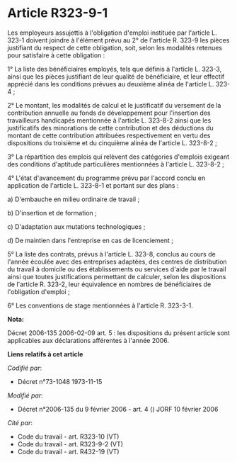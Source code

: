 # Article R323-9-1

Les employeurs assujettis à l'obligation d'emploi instituée par l'article L. 323-1 doivent joindre à l'élément prévu au 2° de
l'article R. 323-9 les pièces justifiant du respect de cette obligation, soit, selon les modalités retenues pour satisfaire à
cette obligation :

1° La liste des bénéficiaires employés, tels que définis à l'article L. 323-3, ainsi que les pièces justifiant de leur
qualité de bénéficiaire, et leur effectif apprécié dans les conditions prévues au deuxième alinéa de l'article L. 323-4 ;

2° Le montant, les modalités de calcul et le justificatif du versement de la contribution annuelle au fonds de développement
pour l'insertion des travailleurs handicapés mentionnée à l'article L. 323-8-2 ainsi que les justificatifs des minorations de
cette contribution et des déductions du montant de cette contribution attribuées respectivement en vertu des dispositions du
troisième et du cinquième alinéa de l'article L. 323-8-2 ;

3° La répartition des emplois qui relèvent des catégories d'emplois exigeant des conditions d'aptitude particulières
mentionnées à l'article L. 323-8-2 ;

4° L'état d'avancement du programme prévu par l'accord conclu en application de l'article L. 323-8-1 et portant sur des
plans :

a) D'embauche en milieu ordinaire de travail ;

b) D'insertion et de formation ;

c) D'adaptation aux mutations technologiques ;

d) De maintien dans l'entreprise en cas de licenciement ;

5° La liste des contrats, prévus à l'article L. 323-8, conclus au cours de l'année écoulée avec des entreprises adaptées, des
centres de distribution du travail à domicile ou des établissements ou services d'aide par le travail ainsi que toutes
justifications permettant de calculer, selon les dispositions de l'article R. 323-2, leur équivalence en nombres de
bénéficiaires de l'obligation d'emploi ;

6° Les conventions de stage mentionnées à l'article R. 323-3-1.

**Nota:**

Décret 2006-135 2006-02-09 art. 5 : les dispositions du présent article sont applicables aux déclarations afférentes à
l'année 2006.

**Liens relatifs à cet article**

_Codifié par_:

  - Décret n°73-1048 1973-11-15

_Modifié par_:

  - Décret n°2006-135 du 9 février 2006 - art. 4 () JORF 10 février 2006

_Cité par_:

  - Code du travail - art. R323-10 (VT)
  - Code du travail - art. R323-9-2 (VT)
  - Code du travail - art. R432-19 (VT)
